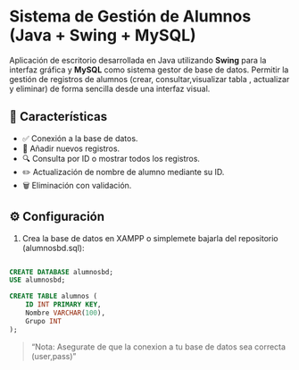 # Sistema de Gestión de Alumnos (Java + Swing + MySQL)

Aplicación de escritorio desarrollada en Java utilizando **Swing** para la interfaz gráfica y **MySQL** como sistema gestor de base de datos. Permitir la gestión de registros de alumnos (crear, consultar,visualizar tabla , actualizar y eliminar) de forma sencilla desde una interfaz visual.

## 🧩 Características

- ✅ Conexión a la base de datos.
- 📝 Añadir nuevos registros.
- 🔍 Consulta por ID o mostrar todos los registros.
- ✏️ Actualización de nombre de alumno mediante su ID.
- 🗑️ Eliminación con validación.

## ⚙️ Configuración

1. Crea la base de datos en XAMPP o simplemete bajarla del repositorio (alumnosbd.sql):

```sql

CREATE DATABASE alumnosbd;
USE alumnosbd;

CREATE TABLE alumnos (
    ID INT PRIMARY KEY,
    Nombre VARCHAR(100),
    Grupo INT
);
```

> “Nota: Asegurate de que la conexion a tu base de datos sea correcta (user,pass)”



